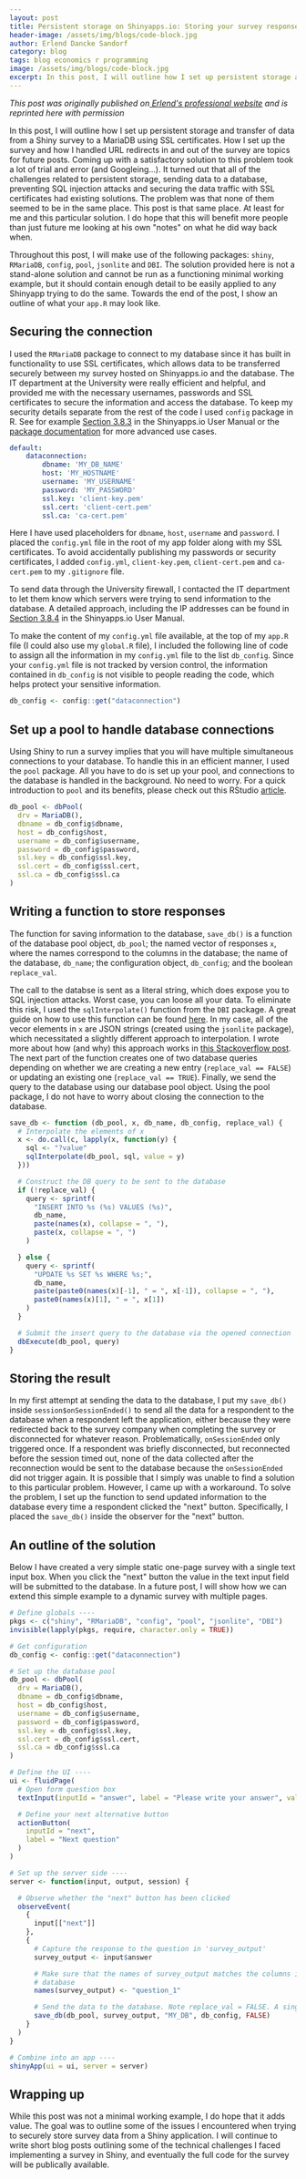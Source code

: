 ```yaml
---
layout: post
title: Persistent storage on Shinyapps.io: Storing your survey responses responsibly
header-image: /assets/img/blogs/code-block.jpg
author: Erlend Dancke Sandorf
category: blog
tags: blog economics r programming
image: /assets/img/blogs/code-block.jpg
excerpt: In this post, I will outline how I set up persistent storage and transfer of data from a Shiny survey to a MariaDB using SSL certificates.
---
```


*This post was originally published on[ Erlend's professional website](https://edsandorf.me/posts/blog/2020/2020-03-persistent-storage-in-shiny/) and is reprinted here with permission*

In this post, I will outline how I set up persistent storage and transfer of data from a Shiny survey to a MariaDB using SSL certificates. How I set up the survey and how I handled URL redirects in and out of the survey are topics for future posts. Coming up with a satisfactory solution to this problem took a lot of trial and error (and Googleing...). It turned out that all of the challenges related to persistent storage, sending data to a database, preventing SQL injection attacks and securing the data traffic with SSL certificates had existing solutions. The problem was that none of them seemed to be in the same place. This post is that same place. At least for me and this particular solution. I do hope that this will benefit more people than just future me looking at his own "notes" on what he did way back when.

Throughout this post, I will make use of the following packages: `shiny`, `RMariaDB`, `config`, `pool`, `jsonlite` and `DBI`. The solution provided here is not a stand-alone solution and cannot be run as a functioning minimal working example, but it should contain enough detail to be easily applied to any Shinyapp trying to do the same. Towards the end of the post, I show an outline of what your `app.R` may look like.

##  Securing the connection
I used the `RMariaDB` package to connect to my database since it has built in functionality to use SSL certificates, which allows data to be transferred securely between my survey hosted on Shinyapps.io and the database. The IT department at the University were really efficient and helpful, and provided me with the necessary usernames, passwords and SSL certificates to secure the information and access the database. To keep my security details separate from the rest of the code I used `config` package in R. See for example [Section 3.8.3](https://docs.rstudio.com/shinyapps.io/applications.html#configuring-your-application) in the Shinyapps.io User Manual or the [package documentation](https://cran.r-project.org/web/packages/config/vignettes/introduction.html) for more advanced use cases.

```yaml
default:
    dataconnection:
        dbname: 'MY_DB_NAME'
        host: 'MY_HOSTNAME'
        username: 'MY_USERNAME'
        password: 'MY_PASSWORD'
        ssl.key: 'client-key.pem'
        ssl.cert: 'client-cert.pem'
        ssl.ca: 'ca-cert.pem'
```

Here I have used placeholders for `dbname`, `host`, `username` and `password`. I placed the `config.yml` file in the root of my app folder along with my SSL certificates. To avoid accidentally publishing my passwords or security certificates, I added `config.yml`, `client-key.pem`, `client-cert.pem` and `ca-cert.pem` to my `.gitignore` file.

To send data through the University firewall, I contacted the IT department to let them know which servers were trying to send information to the database. A detailed approach, including the IP addresses can be found in [Section 3.8.4](https://docs.rstudio.com/shinyapps.io/applications.html#configuring-your-application) in the Shinyapps.io User Manual.

To make the content of my `config.yml` file available, at the top of my `app.R` file (I could also use my `global.R` file), I included the following line of code to assign all the information in my `config.yml` file to the list `db_config`. Since your `config.yml` file is not tracked by version control, the information contained in `db_config` is not visible to people reading the code, which helps protect your sensitive information.

```r
db_config <- config::get("dataconnection")
```

## Set up a pool to handle database connections

Using Shiny to run a survey implies that you will have multiple simultaneous connections to your database. To handle this in an efficient manner, I used the `pool` package. All you have to do is set up your pool, and connections to the database is handled in the background. No need to worry. For a quick introduction to `pool` and its benefits, please check out this RStudio [article](https://shiny.rstudio.com/articles/pool-basics.html).

```r
db_pool <- dbPool(
  drv = MariaDB(),
  dbname = db_config$dbname,
  host = db_config$host,
  username = db_config$username,
  password = db_config$password,
  ssl.key = db_config$ssl.key,
  ssl.cert = db_config$ssl.cert,
  ssl.ca = db_config$ssl.ca
)
```

## Writing a function to store responses

The function for saving information to the database, `save_db()` is a function of the database pool object, `db_pool`; the named vector of responses `x`, where the names correspond to the columns in the database; the name of the database, `db_name`; the configuration object, `db_config`; and the boolean `replace_val`.

The call to the databse is sent as a literal string, which does expose you to SQL injection attacks. Worst case, you can loose all your data. To eliminate this risk, I used the `sqlInterpolate()` function from the `DBI` package. A great guide on how to use this function can be found [here](https://shiny.rstudio.com/articles/sql-injections.html). In my case, all of the vecor elements in `x` are JSON strings (created using the `jsonlite` package), which necessitated a slightly different approach to interpolation. I wrote more about how (and why) this approach works in [this Stackoverflow post](https://stackoverflow.com/questions/59321618/sanitizing-multiple-json-strings-sent-to-mariadb-using-rmariadb-and-pool-in-r/59326719#59326719). The next part of the function creates one of two database queries depending on whether we are creating a new entry (`replace_val == FALSE`) or updating an existing one (`replace_val == TRUE`). Finally, we send the query to the database using our database pool object. Using the pool package, I do not have to worry about closing the connection to the database.

```r
save_db <- function (db_pool, x, db_name, db_config, replace_val) {
  # Interpolate the elements of x
  x <- do.call(c, lapply(x, function(y) {
    sql <- "?value"
    sqlInterpolate(db_pool, sql, value = y)
  }))

  # Construct the DB query to be sent to the database
  if (!replace_val) {
    query <- sprintf(
      "INSERT INTO %s (%s) VALUES (%s)",
      db_name,
      paste(names(x), collapse = ", "),
      paste(x, collapse = ", ")
    )

  } else {
    query <- sprintf(
      "UPDATE %s SET %s WHERE %s;",
      db_name,
      paste(paste0(names(x)[-1], " = ", x[-1]), collapse = ", "),
      paste0(names(x)[1], " = ", x[1])
    )
  }

  # Submit the insert query to the database via the opened connection
  dbExecute(db_pool, query)
}
```

##  Storing the result
In my first attempt at sending the data to the database, I put my `save_db()` inside `session$onSessionEnded()` to send all the data for a respondent to the database when a respondent left the application, either because they were redirected back to the survey company when completing the survey or disconnected for whatever reason. Problematically, `onSessionEnded` only triggered once. If a respondent was briefly disconnected, but reconnected before the session timed out, none of the data collected after the reconnection would be sent to the database because the `onSessionEnded` did not trigger again. It is possible that I simply was unable to find a solution to this particular problem. However, I came up with a workaround. To solve the problem, I set up the function to send updated information to the database every time a respondent clicked the "next" button. Specifically, I placed the `save_db()` inside the observer for the "next" button.

##  An outline of the solution
Below I have created a very simple static one-page survey with a single text input box. When you click the "next" button the value in the text input field will be submitted to the database. In a future post, I will show how we can extend this simple example to a dynamic survey with multiple pages.

```r
# Define globals ----
pkgs <- c("shiny", "RMariaDB", "config", "pool", "jsonlite", "DBI")
invisible(lapply(pkgs, require, character.only = TRUE))

# Get configuration
db_config <- config::get("dataconnection")

# Set up the database pool
db_pool <- dbPool(
  drv = MariaDB(),
  dbname = db_config$dbname,
  host = db_config$host,
  username = db_config$username,
  password = db_config$password,
  ssl.key = db_config$ssl.key,
  ssl.cert = db_config$ssl.cert,
  ssl.ca = db_config$ssl.ca
)

# Define the UI ----
ui <- fluidPage(
  # Open form question box
  textInput(inputId = "answer", label = "Please write your answer", value = "")

  # Define your next alternative button
  actionButton(
    inputId = "next",
    label = "Next question"
  )
)

# Set up the server side ----
server <- function(input, output, session) {

  # Observe whether the "next" button has been clicked
  observeEvent(
    {
      input[["next"]]
    },
    {
      # Capture the response to the question in 'survey_output'
      survey_output <- input$answer

      # Make sure that the names of survey_output matches the columns in your
      # database
      names(survey_output) <- "question_1"

      # Send the data to the database. Note replace_val = FALSE. A single page survey
      save_db(db_pool, survey_output, "MY_DB", db_config, FALSE)
    }
  )
}

# Combine into an app ----
shinyApp(ui = ui, server = server)

```

##  Wrapping up
While this post was not a minimal working example, I do hope that it adds value. The goal was to outline some of the issues I encountered when trying to securely store survey data from a Shiny application. I will continue to write short blog posts outlining some of the technical challenges I faced implementing a survey in Shiny, and eventually the full code for the survey will be publically available.
